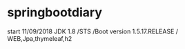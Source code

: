# springbootdiary
start 11/09/2018
JDK 1.8 /STS /Boot version 1.5.17.RELEASE / WEB,Jpa,thymeleaf,h2
